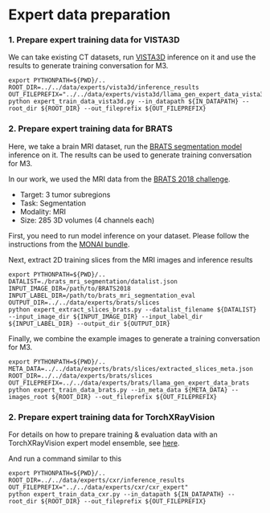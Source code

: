 # Expert data preparation

### 1. Prepare expert training data for VISTA3D 
We can take existing CT datasets, run [VISTA3D](https://github.com/Project-MONAI/model-zoo/tree/dev/models/vista3d) inference on it and use the results to generate training conversation for M3.

```commandline
export PYTHONPATH=${PWD}/..
ROOT_DIR=../../data/experts/vista3d/inference_results
OUT_FILEPREFIX="../../data/experts/vista3d/llama_gen_expert_data_vista3d_what"
python expert_train_data_vista3d.py --in_datapath ${IN_DATAPATH} --root_dir ${ROOT_DIR} --out_fileprefix ${OUT_FILEPREFIX}
```

### 2. Prepare expert training data for BRATS 
Here, we take a brain MRI dataset, run the [BRATS segmentation model](https://github.com/Project-MONAI/model-zoo/tree/dev/models/brats_mri_segmentation) inference on it.
The results can be used to generate training conversation for M3.

In our work, we used the MRI data from the [BRATS 2018 challenge](https://www.med.upenn.edu/sbia/brats2018.html).
- Target: 3 tumor subregions
- Task: Segmentation
- Modality: MRI
- Size: 285 3D volumes (4 channels each)

First, you need to run model inference on your dataset. Please follow the instructions from the [MONAI bundle](https://github.com/Project-MONAI/model-zoo/tree/dev/models/brats_mri_segmentation#execute-inference).

Next, extract 2D training slices from the MRI images and inference results
```commandline
export PYTHONPATH=${PWD}/..
DATALIST=./brats_mri_segmentation/datalist.json
INPUT_IMAGE_DIR=/path/to/BRATS2018
INPUT_LABEL_DIR=/path/to/brats_mri_segmentation_eval
OUTPUT_DIR=../../data/experts/brats/slices
python expert_extract_slices_brats.py --datalist_filename ${DATALIST} --input_image_dir ${INPUT_IMAGE_DIR} --input_label_dir ${INPUT_LABEL_DIR} --output_dir ${OUTPUT_DIR}
```

Finally, we combine the example images to generate a training conversation for M3.
```commandline
export PYTHONPATH=${PWD}/..
META_DATA=../../data/experts/brats/slices/extracted_slices_meta.json
ROOT_DIR=../../data/experts/brats/slices
OUT_FILEPREFIX=../../data/experts/brats/llama_gen_expert_data_brats
python expert_train_data_brats.py --in_meta_data ${META_DATA} --images_root ${ROOT_DIR} --out_fileprefix ${OUT_FILEPREFIX}
```

### 2. Prepare expert training data for TorchXRayVision
For details on how to prepare training & evaluation data with an TorchXRayVision expert model ensemble, see [here](./torchxrayvision/README.md).

And run a command similar to this
```commandline
export PYTHONPATH=${PWD}/..
ROOT_DIR=../../data/experts/cxr/inference_results
OUT_FILEPREFIX="../../data/experts/cxr/cxr_expert"
python expert_train_data_cxr.py --in_datapath ${IN_DATAPATH} --root_dir ${ROOT_DIR} --out_fileprefix ${OUT_FILEPREFIX}
```